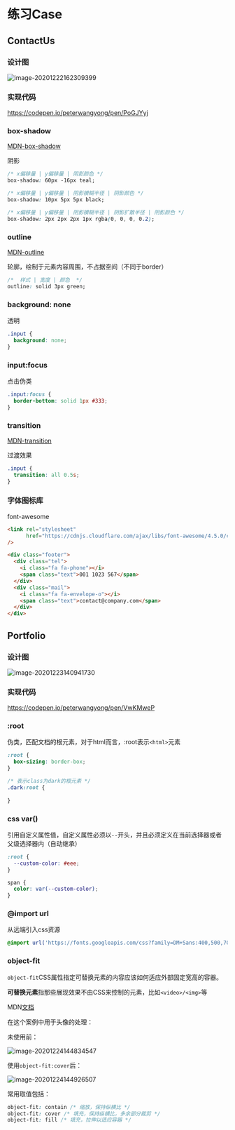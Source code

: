 # 练习Case

## ContactUs

### 设计图

![image-20201222162309399](https://gitee.com/PeterWangYong/blog-image/raw/master/images/image-20201222162309399.png)

### 实现代码

https://codepen.io/peterwangyong/pen/PoGJYyj

### box-shadow

[MDN-box-shadow](https://developer.mozilla.org/zh-cn/docs/web/css/box-shadow)

阴影

```css
/* x偏移量 | y偏移量 | 阴影颜色 */
box-shadow: 60px -16px teal;

/* x偏移量 | y偏移量 | 阴影模糊半径 | 阴影颜色 */
box-shadow: 10px 5px 5px black;

/* x偏移量 | y偏移量 | 阴影模糊半径 | 阴影扩散半径 | 阴影颜色 */
box-shadow: 2px 2px 2px 1px rgba(0, 0, 0, 0.2);
```

### outline

[MDN-outline](https://developer.mozilla.org/zh-CN/docs/Web/CSS/outline)

轮廓，绘制于元素内容周围，不占据空间（不同于border）

```css
/*  样式 | 宽度 | 颜色  */
outline: solid 3px green;
```

### background: none

透明

```css
.input {
  background: none;
}
```

### input:focus

点击伪类

```css
.input:focus {
  border-bottom: solid 1px #333;
}
```

### transition

[MDN-transition](https://developer.mozilla.org/zh-CN/docs/Web/CSS/transition)

过渡效果

```css
.input {
  transition: all 0.5s;
}
```

### 字体图标库

font-awesome

```html
<link rel="stylesheet"
      href="https://cdnjs.cloudflare.com/ajax/libs/font-awesome/4.5.0/css/font-awesome.min.css"
/>

<div class="footer">
  <div class="tel">
    <i class="fa fa-phone"></i>
    <span class="text">001 1023 567</span>
  </div>
  <div class="mail">
    <i class="fa fa-envelope-o"></i>
    <span class="text">contact@company.com</span>
  </div>
</div>
```

## Portfolio

### 设计图

![image-20201223140941730](https://gitee.com/PeterWangYong/blog-image/raw/master/images/image-20201223140941730.png)

### 实现代码

https://codepen.io/peterwangyong/pen/VwKMweP

### :root

伪类，匹配文档的根元素，对于html而言，:root表示`<html>`元素

```css
:root {
  box-sizing: border-box;
}

/* 表示class为dark的根元素 */
.dark:root {
  
}
```

### css var()

引用自定义属性值，自定义属性必须以`--`开头，并且必须定义在当前选择器或者父级选择器内（自动继承）

```css
:root {
  --custom-color: #eee;
}

span {
  color: var(--custom-color);
}
```

### @import url

从远端引入css资源

```css
@import url('https://fonts.googleapis.com/css?family=DM+Sans:400,500,700&display=swap')
```

### object-fit

`object-fit`CSS属性指定可替换元素的内容应该如何适应外部固定宽高的容器。

**可替换元素**指那些展现效果不由CSS来控制的元素，比如`<video>/<img>`等

MDN[文档](https://developer.mozilla.org/zh-CN/docs/Web/CSS/object-fit)

在这个案例中用于头像的处理：

未使用前：

![image-20201224144834547](https://gitee.com/PeterWangYong/blog-image/raw/master/images/image-20201224144834547.png)

使用`object-fit:cover`后：

![image-20201224144926507](https://gitee.com/PeterWangYong/blog-image/raw/master/images/image-20201224144926507.png)

常用取值包括：

```css
object-fit: contain /* 缩放，保持纵横比 */
object-fit: cover /* 填充，保持纵横比，多余部分裁剪 */
object-fit: fill /* 填充，拉伸以适应容器 */
```


